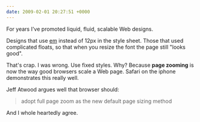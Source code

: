 ```yaml
---
date: 2009-02-01 20:27:51 +0000
---
```



For years I've promoted liquid, fluid, scalable Web designs.

Designs that use <a href="http://en.wikipedia.org/wiki/Em_(typography)">em</a>
instead of 12px in the style sheet. Those that used complicated floats, so that
when you resize the font the page still "looks good".

That's crap. I was wrong. Use fixed styles. Why? Because **page zooming** is
now the way good browsers scale a Web page. Safari on the iphone demonstrates
this really well.

Jeff Atwood argues well that browser should:

<blockquote cite="http://www.codinghorror.com/blog/archives/001212.html">
adopt full page zoom as the new default page sizing method
</blockquote>

And I whole heartedly agree.
